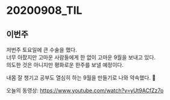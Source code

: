 # 20200908_TIL


## 이번주

저번주 토요일에 큰 수술을 했다.   
너무 아팠지만 고마운 사람들에게 한 없이 고마운 9월을 보내고 있다.  
의도한 것은 아니지만 평화로운 한주를 보낼 예정이다.   

내몸 잘 챙기고 공부도 열심히 하는 9월을 만들기로 나와 약속했다. 🤝  


오늘의 동영상: https://www.youtube.com/watch?v=yUt9ACfZz7o  
